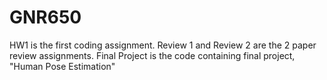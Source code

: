 # GNR650
HW1 is the first coding assignment.
Review 1 and Review 2 are the 2 paper review assignments.
Final Project is the code containing final project, "Human Pose Estimation"
